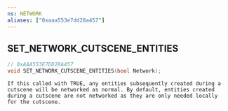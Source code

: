 ```yaml
---
ns: NETWORK
aliases: ["0xaaa553e7dd28a457"]
---
```

## SET_NETWORK_CUTSCENE_ENTITIES

```c
// 0xAAA553E7DD28A457
void SET_NETWORK_CUTSCENE_ENTITIES(bool Network);
```

```
If this called with TRUE, any entities subsequently created during a cutscene will be networked as normal. By default, entities created during a cutscene are not networked as they are only needed locally for the cutscene.
```
